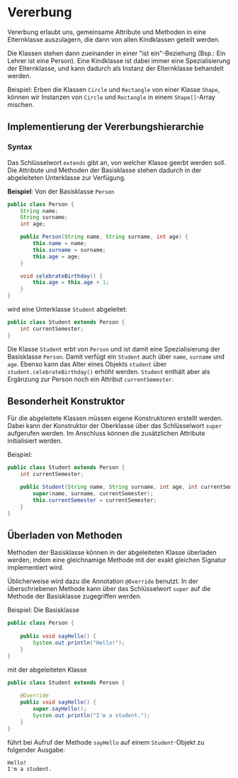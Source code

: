 # Vererbung
Vererbung erlaubt uns, gemeinsame Attribute und Methoden in eine Elternklasse auszulagern, die dann von allen Kindklassen geteilt werden.

Die Klassen stehen dann zueinander in einer "ist ein"-Beziehung (Bsp.: Ein Lehrer ist eine Person). Eine Kindklasse ist dabei immer eine Spezialisierung der Elternklasse, und kann dadurch als Instanz der Elternklasse behandelt werden.

Beispiel:
Erben die Klassen `Circle` und `Rectangle` von einer Klasse `Shape`, können wir Instanzen von `Circle` und `Rectangle` in einem `Shape[]`-Array mischen.

## Implementierung der Vererbungshierarchie

### Syntax
Das Schlüsselwort `extends` gibt an, von welcher Klasse geerbt werden soll. Die Attribute und Methoden der Basisklasse stehen dadurch in der abgeleiteten Unterklasse zur Verfügung.

**Beispiel**:
Von der Basisklasse `Person`
```java
public class Person {
    String name;
    String surname;
    int age;

    public Person(String name, String surname, int age) {
        this.name = name;
        this.surname = surname;
        this.age = age;
    }

    void celebrateBirthday() {
        this.age = this.age + 1;
    }
}
```
wird eine Unterklasse `Student` abgeleitet: 
```java
public class Student extends Person {
    int currentSemester;
}
```
Die Klasse `Student` erbt von `Person` und ist damit eine Spezialisierung der Basisklasse `Person`.
Damit verfügt ein `Student` auch über `name`, `surname` und `age`. Ebenso kann das Alter eines Objekts `student` über `student.celebrateBirthday()` erhöht werden.
`Student` enthält aber als Ergänzung zur Person noch ein Attribut `currentSemester`.

## Besonderheit Konstruktor
Für die abgeleitete Klassen müssen eigene Konstruktoren erstellt werden.
Dabei kann der Konstruktor der Oberklasse über das Schlüsselwort `super` aufgerufen werden.
Im Anschluss können die zusätzlichen Attribute initialisiert werden.

Beispiel:

```java
public class Student extends Person {
    int currentSemester;

    public Student(String name, String surname, int age, int currentSemester) {
        super(name, surname, currentSemester);
        this.currentSemester = currentSemester;
    }
}
```

## Überladen von Methoden
Methoden der Basisklasse können in der abgeleiteten Klasse überladen werden, indem eine gleichnamige Methode mit der exakt gleichen Signatur implementiert wird.

Üblicherweise wird dazu die Annotation `@Override` benutzt. In der überschriebenen Methode kann über das Schlüsselwort `super` auf die Methode der Basisklasse zugegriffen werden.

Beispiel: Die Basisklasse
```java
public class Person {
    
    public void sayHello() {
        System.out.println("Hello!");
    }
}
```
mit der abgeleiteten Klasse 
```java
public class Student extends Person {
    
    @Override
    public void sayHello() {
        super.sayHello();
        System.out.println("I'm a student.");
    }
}
```
führt bei Aufruf der Methode `sayHello` auf einem `Student`-Objekt zu folgender Ausgabe:
```
Hello!
I'm a student.
```
